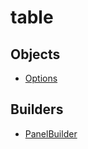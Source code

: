 # <span class="badge package-variant-panelcfg"></span> table

## Objects

 * <span class="badge object-type-class"></span> [Options](./object-Options.md)
## Builders

 * <span class="badge builder"></span> [PanelBuilder](./builder-PanelBuilder.md)
